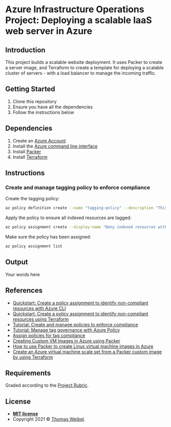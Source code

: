 # Azure Infrastructure Operations Project: Deploying a scalable IaaS web server in Azure

## Introduction

This project builds a scalable website deployment. It uses Packer to create a
server image, and Terraform to create a template for deploying a scalable
cluster of servers - with a load balancer to manage the incoming traffic.

## Getting Started

1. Clone this repository
2. Ensure you have all the dependencies
3. Follow the instructions below

## Dependencies

1. Create an [Azure Account](https://portal.azure.com) 
2. Install the [Azure command line interface](https://docs.microsoft.com/en-us/cli/azure/install-azure-cli?view=azure-cli-latest)
3. Install [Packer](https://www.packer.io/downloads)
4. Install [Terraform](https://www.terraform.io/downloads.html)

## Instructions

### Create and manage tagging policy to enforce compliance

Create the tagging policy:

```bash
az policy definition create --name "tagging-policy" --description "This policy ensures that all indexed resources are tagged." --display-name "Deny indexed resources without tags" --metadata "version=1.0.0" --metadata "category=Tags" --mode "Indexed" --rules tagging-policy-rules.json
```

Apply the policy to ensure all indexed resources are tagged:

```bash
az policy assignment create --display-name "Deny indexed resources without tags" --name "tagging-policy-assignment" --policy "tagging-policy"
```

Make sure the policy has been assigned:

```bash
az policy assignment list
```

## Output

Your words here

## References

* [Quickstart: Create a policy assignment to identify non-compliant resources with Azure CLI](https://docs.microsoft.com/en-us/azure/governance/policy/assign-policy-azurecli)
* [Quickstart: Create a policy assignment to identify non-compliant resources using Terraform](https://docs.microsoft.com/en-us/azure/governance/policy/assign-policy-terraform)
* [Tutorial: Create and manage policies to enforce compliance](https://docs.microsoft.com/en-us/azure/governance/policy/tutorials/create-and-manage)
* [Tutorial: Manage tag governance with Azure Policy](https://docs.microsoft.com/en-us/azure/governance/policy/tutorials/govern-tags)
* [Assign policies for tag compliance](https://docs.microsoft.com/en-us/azure/azure-resource-manager/management/tag-policies)
* [Creating Custom VM Images in Azure using Packer](https://microsoft.github.io/AzureTipsAndTricks/blog/tip201.html)
* [How to use Packer to create Linux virtual machine images in Azure](https://docs.microsoft.com/en-us/azure/virtual-machines/linux/build-image-with-packer)
* [Create an Azure virtual machine scale set from a Packer custom image by using Terraform](https://docs.microsoft.com/en-us/azure/developer/terraform/create-vm-scaleset-network-disks-using-packer-hcl)

## Requirements

Graded according to the [Project Rubric](https://review.udacity.com/#!/rubrics/2843/view).

## License

- **[MIT license](http://opensource.org/licenses/mit-license.php)**
- Copyright 2021 © [Thomas Weibel](https://github.com/thom).
